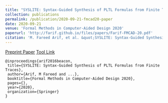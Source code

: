 ```yaml
---
title: "SYSLITE: Syntax-Guided Synthesis of PLTL Formulas from Finite Traces"
collection: publications
permalink: /publication/2020-09-21-fmcad20-paper
date: 2020-09-21
venue: 'Formal Methods in Computer-Aided Design 2020'
paperurl: 'http://farif.github.io/files/papers/Farif-FMCAD-20.pdf'
citation: 'M. Fareed Arif, et al. &quot;SYSLITE: Syntax-Guided Synthesis of PLTL Formulas from Finite Traces&quot; <i>FMCAD 2020</i>'
---
```


<a href='https://github.com/CLC-UIowa/SySLite/blob/master/tech-report.pdf'>Preprint Paper</a>
<a href='https://github.com/CLC-UIowa/SySLite'>Tool Link</a>

 ~~~ 
 @inproceedings{arif2016beacon,
  title={SYSLITE: Syntax-Guided Synthesis of PLTL Formulas from Finite Traces},
  author={Arif, M Fareed and ...},
  booktitle={Formal Methods in Computer-Aided Design 2020},
  pages={},
  year={2020},
  organization={Springer}
}
 ~~~ 
